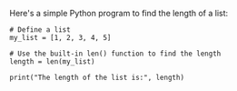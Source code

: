 Here's a simple Python program to find the length of a list:

```
# Define a list
my_list = [1, 2, 3, 4, 5]

# Use the built-in len() function to find the length
length = len(my_list)

print("The length of the list is:", length)
```
